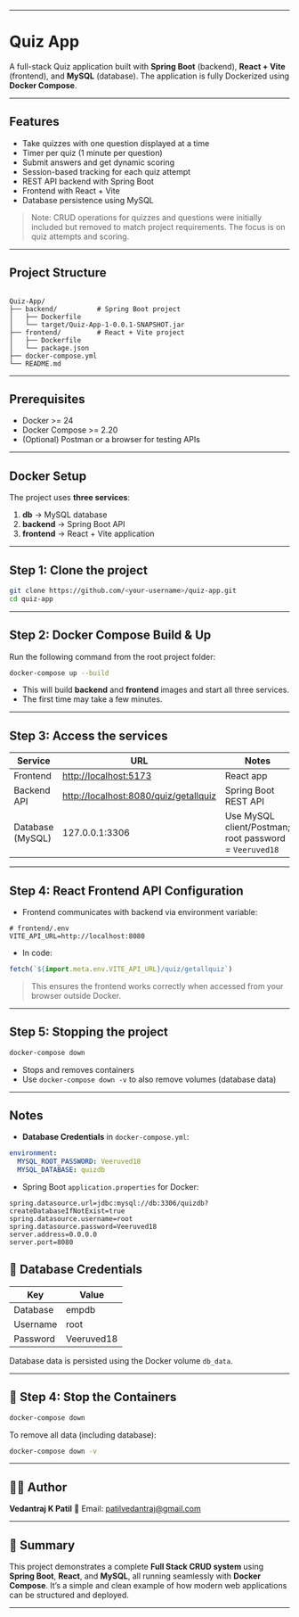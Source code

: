 
---

# Quiz App

A full-stack Quiz application built with **Spring Boot** (backend), **React + Vite** (frontend), and **MySQL** (database). The application is fully Dockerized using **Docker Compose**.

---

## Features

* Take quizzes with one question displayed at a time
* Timer per quiz (1 minute per question)
* Submit answers and get dynamic scoring
* Session-based tracking for each quiz attempt
* REST API backend with Spring Boot
* Frontend with React + Vite
* Database persistence using MySQL

> Note: CRUD operations for quizzes and questions were initially included but removed to match project requirements. The focus is on quiz attempts and scoring.

---

## Project Structure

```

Quiz-App/
├── backend/          # Spring Boot project
│   ├── Dockerfile
│   └── target/Quiz-App-1-0.0.1-SNAPSHOT.jar
├── frontend/         # React + Vite project
│   ├── Dockerfile
│   └── package.json
├── docker-compose.yml
└── README.md

````

---

## Prerequisites

* Docker >= 24
* Docker Compose >= 2.20
* (Optional) Postman or a browser for testing APIs

---

## Docker Setup

The project uses **three services**:

1. **db** → MySQL database
2. **backend** → Spring Boot API
3. **frontend** → React + Vite application

---

## Step 1: Clone the project

```bash
git clone https://github.com/<your-username>/quiz-app.git
cd quiz-app
````

---

## Step 2: Docker Compose Build & Up

Run the following command from the root project folder:

```bash
docker-compose up --build
```

* This will build **backend** and **frontend** images and start all three services.
* The first time may take a few minutes.

---

## Step 3: Access the services

| Service          | URL                                                                            | Notes                                                  |
| ---------------- | ------------------------------------------------------------------------------ | ------------------------------------------------------ |
| Frontend         | [http://localhost:5173](http://localhost:5173)                                 | React app                                              |
| Backend API      | [http://localhost:8080/quiz/getallquiz](http://localhost:8080/quiz/getallquiz) | Spring Boot REST API                                   |
| Database (MySQL) | 127.0.0.1:3306                                                                 | Use MySQL client/Postman; root password = `Veeruved18` |

---

## Step 4: React Frontend API Configuration

* Frontend communicates with backend via environment variable:

```env
# frontend/.env
VITE_API_URL=http://localhost:8080
```

* In code:

```js
fetch(`${import.meta.env.VITE_API_URL}/quiz/getallquiz`)
```

> This ensures the frontend works correctly when accessed from your browser outside Docker.

---

## Step 5: Stopping the project

```bash
docker-compose down
```

* Stops and removes containers
* Use `docker-compose down -v` to also remove volumes (database data)

---

## Notes

* **Database Credentials** in `docker-compose.yml`:

```yaml
environment:
  MYSQL_ROOT_PASSWORD: Veeruved18
  MYSQL_DATABASE: quizdb
```

* Spring Boot `application.properties` for Docker:

```properties
spring.datasource.url=jdbc:mysql://db:3306/quizdb?createDatabaseIfNotExist=true
spring.datasource.username=root
spring.datasource.password=Veeruved18
server.address=0.0.0.0
server.port=8080
```
## 🧱 Database Credentials

| Key      | Value      |
| -------- | ---------- |
| Database | empdb      |
| Username | root       |
| Password | Veeruved18 |

Database data is persisted using the Docker volume `db_data`.

---

## 🧹 Step 4: Stop the Containers

```bash
docker-compose down
```

To remove all data (including database):

```bash
docker-compose down -v
```

---

## 🧑‍💻 Author

**Vedantraj K Patil**
📧 Email: [patilvedantraj@gmail.com](mailto:patilvedantraj@gmail.com)

---

## 🏁 Summary

This project demonstrates a complete **Full Stack CRUD system** using
**Spring Boot**, **React**, and **MySQL**, all running seamlessly with **Docker Compose**.
It’s a simple and clean example of how modern web applications can be structured and deployed.

---
